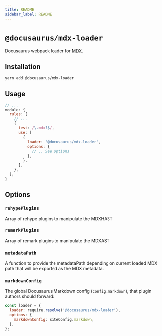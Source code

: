 ```yaml
---
title: README
sidebar_label: README
---
```

# `@docusaurus/mdx-loader`

Docusaurus webpack loader for [MDX](https://github.com/mdx-js/mdx).

## Installation

```sh
yarn add @docusaurus/mdx-loader
```

## Usage

```js
// ...
module: {
  rules: [
    // ...
    {
      test: /\.mdx?$/,
      use: [
        {
          loader: '@docusaurus/mdx-loader',
          options: {
            // .. See options
          },
        },
      ],
    },
  ];
}
```

## Options

### `rehypePlugins`

Array of rehype plugins to manipulate the MDXHAST

### `remarkPlugins`

Array of remark plugins to manipulate the MDXAST

### `metadataPath`

A function to provide the metadataPath depending on current loaded MDX path that will be exported as the MDX metadata.

### `markdownConfig`

The global Docusaurus Markdown config (`config.markdown`), that plugin authors should forward:

```js
const loader = {
  loader: require.resolve('@docusaurus/mdx-loader'),
  options: {
    markdownConfig: siteConfig.markdown,
  },
};
```

